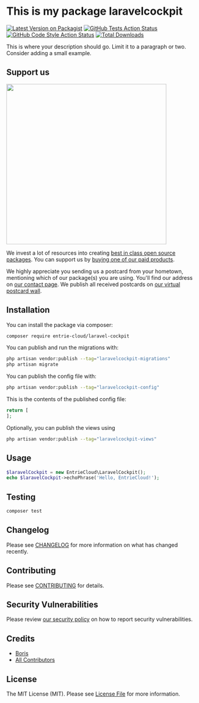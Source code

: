# This is my package laravelcockpit

[![Latest Version on Packagist](https://img.shields.io/packagist/v/entrie-cloud/laravel-cockpit.svg?style=flat-square)](https://packagist.org/packages/entrie-cloud/laravel-cockpit)
[![GitHub Tests Action Status](https://img.shields.io/github/actions/workflow/status/entrie-cloud/laravel-cockpit/run-tests.yml?branch=main&label=tests&style=flat-square)](https://github.com/entrie-cloud/laravel-cockpit/actions?query=workflow%3Arun-tests+branch%3Amain)
[![GitHub Code Style Action Status](https://img.shields.io/github/actions/workflow/status/entrie-cloud/laravel-cockpit/fix-php-code-style-issues.yml?branch=main&label=code%20style&style=flat-square)](https://github.com/entrie-cloud/laravel-cockpit/actions?query=workflow%3A"Fix+PHP+code+style+issues"+branch%3Amain)
[![Total Downloads](https://img.shields.io/packagist/dt/entrie-cloud/laravel-cockpit.svg?style=flat-square)](https://packagist.org/packages/entrie-cloud/laravel-cockpit)

This is where your description should go. Limit it to a paragraph or two. Consider adding a small example.

## Support us

[<img src="https://github-ads.s3.eu-central-1.amazonaws.com/LaravelCockpit.jpg?t=1" width="419px" />](https://spatie.be/github-ad-click/LaravelCockpit)

We invest a lot of resources into creating [best in class open source packages](https://spatie.be/open-source). You can support us by [buying one of our paid products](https://spatie.be/open-source/support-us).

We highly appreciate you sending us a postcard from your hometown, mentioning which of our package(s) you are using. You'll find our address on [our contact page](https://spatie.be/about-us). We publish all received postcards on [our virtual postcard wall](https://spatie.be/open-source/postcards).

## Installation

You can install the package via composer:

```bash
composer require entrie-cloud/laravel-cockpit
```

You can publish and run the migrations with:

```bash
php artisan vendor:publish --tag="laravelcockpit-migrations"
php artisan migrate
```

You can publish the config file with:

```bash
php artisan vendor:publish --tag="laravelcockpit-config"
```

This is the contents of the published config file:

```php
return [
];
```

Optionally, you can publish the views using

```bash
php artisan vendor:publish --tag="laravelcockpit-views"
```

## Usage

```php
$laravelCockpit = new EntrieCloud\LaravelCockpit();
echo $laravelCockpit->echoPhrase('Hello, EntrieCloud!');
```

## Testing

```bash
composer test
```

## Changelog

Please see [CHANGELOG](CHANGELOG.md) for more information on what has changed recently.

## Contributing

Please see [CONTRIBUTING](CONTRIBUTING.md) for details.

## Security Vulnerabilities

Please review [our security policy](../../security/policy) on how to report security vulnerabilities.

## Credits

- [Boris](https://github.com/BorisKM)
- [All Contributors](../../contributors)

## License

The MIT License (MIT). Please see [License File](LICENSE.md) for more information.
